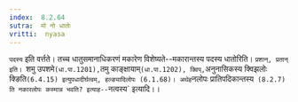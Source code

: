 ```yaml
---
index:  8.2.64
sutra:  मो नो धातोः
vritti:  nyasa
---
```


`पदस्य` इति वर्त्तते। तच्च धातुसमानाधिकरणं मकारेण विशेष्यते--मकारान्तस्य पदस्य धातोरिति। `प्रशान्, प्रतान् इति। `शमु उपशमे` (धा.पा.1201), `तमु काङ्क्षायाम्` (धा.पा.1202), क्विप्, `अनुनासिकस्य क्विझलोः क्ङिति` (6.4.15) इत्युपधादीर्घत्वम्, हल्ङ्यादिलोपः (6.1.68)। अथेह `नलोपः प्रातिपदिकान्तस्य` (8.2.7) ति नकारलोपः कस्मान्न भवति? इत्याह--`नत्वस्य` इत्यादि।।

